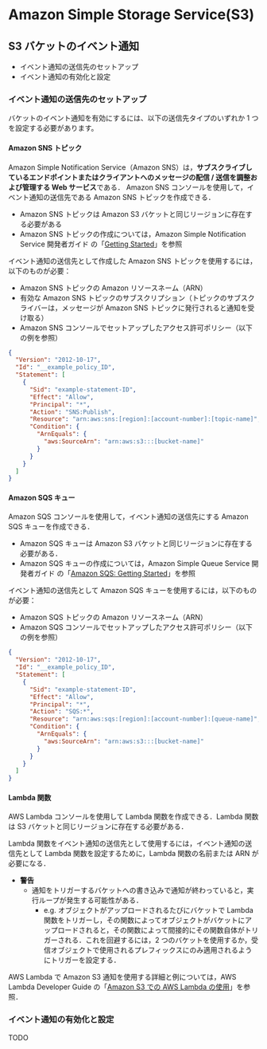 # Amazon Simple Storage Service(S3)

## S3 バケットのイベント通知

- イベント通知の送信先のセットアップ
- イベント通知の有効化と設定

### イベント通知の送信先のセットアップ

バケットのイベント通知を有効にするには、以下の送信先タイプのいずれか 1 つを設定する必要があります。

#### Amazon SNS トピック

Amazon Simple Notification Service（Amazon SNS）は，**サブスクライブしているエンドポイントまたはクライアントへのメッセージの配信 / 送信を調整および管理する Web サービス**である．
Amazon SNS コンソールを使用して，イベント通知の送信先である Amazon SNS トピックを作成できる．

- Amazon SNS トピックは Amazon S3 バケットと同じリージョンに存在する必要がある
- Amazon SNS トピックの作成については，Amazon Simple Notification Service 開発者ガイド の「[Getting Started](https://docs.aws.amazon.com/sns/latest/dg/GettingStarted.html)」を参照

イベント通知の送信先として作成した Amazon SNS トピックを使用するには，以下のものが必要：

- Amazon SNS トピックの Amazon リソースネーム（ARN）
- 有効な Amazon SNS トピックのサブスクリプション（トピックのサブスクライバーは，メッセージが Amazon SNS トピックに発行されると通知を受け取る）
- Amazon SNS コンソールでセットアップしたアクセス許可ポリシー（以下の例を参照）

```json
{
  "Version": "2012-10-17",
  "Id": "__example_policy_ID",
  "Statement": [
    {
      "Sid": "example-statement-ID",
      "Effect": "Allow",
      "Principal": "*",
      "Action": "SNS:Publish",
      "Resource": "arn:aws:sns:[region]:[account-number]:[topic-name]",
      "Condition": {
        "ArnEquals": {
          "aws:SourceArn": "arn:aws:s3:::[bucket-name]"
        }
      }
    }
  ]
}
```

#### Amazon SQS キュー

Amazon SQS コンソールを使用して，イベント通知の送信先にする Amazon SQS キューを作成できる．

- Amazon SQS キューは Amazon S3 バケットと同じリージョンに存在する必要がある．
- Amazon SQS キューの作成については，Amazon Simple Queue Service 開発者ガイド の「[Amazon SQS: Getting Started](https://docs.aws.amazon.com/AWSSimpleQueueService/latest/SQSDeveloperGuide/sqs-getting-started.html)」を参照

イベント通知の送信先として Amazon SQS キューを使用するには，以下のものが必要：

- Amazon SQS トピックの Amazon リソースネーム（ARN）
- Amazon SQS コンソールでセットアップしたアクセス許可ポリシー（以下の例を参照）

```json
{
  "Version": "2012-10-17",
  "Id": "__example_policy_ID",
  "Statement": [
    {
      "Sid": "example-statement-ID",
      "Effect": "Allow",
      "Principal": "*",
      "Action": "SQS:*",
      "Resource": "arn:aws:sqs:[region]:[account-number]:[queue-name]",
      "Condition": {
        "ArnEquals": {
          "aws:SourceArn": "arn:aws:s3:::[bucket-name]"
        }
      }
    }
  ]
}
```

#### Lambda 関数

AWS Lambda コンソールを使用して Lambda 関数を作成できる．Lambda 関数は S3 バケットと同じリージョンに存在する必要がある．

Lambda 関数をイベント通知の送信先として使用するには，イベント通知の送信先として Lambda 関数を設定するために，Lambda 関数の名前または ARN が必要になる．

- **警告**
  - 通知をトリガーするバケットへの書き込みで通知が終わっていると，実行ループが発生する可能性がある．
    - e.g. オブジェクトがアップロードされるたびにバケットで Lambda 関数をトリガーし，その関数によってオブジェクトがバケットにアップロードされると，その関数によって間接的にその関数自体がトリガーされる．これを回避するには，2 つのバケットを使用するか，受信オブジェクトで使用されるプレフィックスにのみ適用されるようにトリガーを設定する．

AWS Lambda で Amazon S3 通知を使用する詳細と例については，AWS Lambda Developer Guide の「[Amazon S3 での AWS Lambda の使用](https://docs.aws.amazon.com/lambda/latest/dg/with-s3.html)」を参照．

### イベント通知の有効化と設定

TODO
